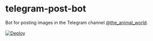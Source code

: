 # telegram-post-bot
Bot for posting images in the Telegram channel [@the_animal_world](https://t.me/the_animal_world). <br> <br>
[![Deploy](https://www.herokucdn.com/deploy/button.svg)](https://heroku.com/deploy?template=https://github.com/Daksh777/telegram-post-bot)
